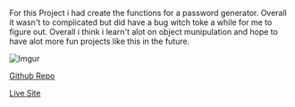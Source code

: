 For this Project i had create the functions for a password generator. Overall it wasn't to complicated but did have a bug witch toke a while for me to figure out. Overall i think i learn't alot on object munipulation and hope to have alot more fun projects like this in the future.



![Imgur](https://i.imgur.com/tARXJdp.png)

[Github Repo](https://github.com/BenjaminLee-boop/password-generator)


[Live Site](https://benjaminlee-boop.github.io/password-generator/)
